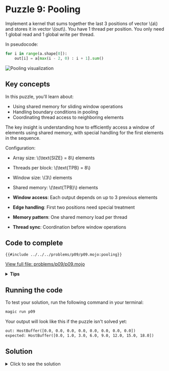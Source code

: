 # Puzzle 9: Pooling

Implement a kernel that sums together the last 3 positions of vector \\(a\\) and stores it in vector \\(out\\).
You have 1 thread per position. You only need 1 global read and 1 global write per thread.

In pseudocode:

```python
for i in range(a.shape[0]):
    out[i] = a[max(i - 2, 0) : i + 1].sum()
```

![Pooling visualization](https://raw.githubusercontent.com/srush/GPU-Puzzles/main/GPU_puzzlers_files/GPU_puzzlers_43_1.svg)

## Key concepts

In this puzzle, you'll learn about:
- Using shared memory for sliding window operations
- Handling boundary conditions in pooling
- Coordinating thread access to neighboring elements

The key insight is understanding how to efficiently access a window of elements using shared memory, with special handling for the first elements in the sequence.

Configuration:
- Array size: \\(\\text{SIZE} = 8\\) elements
- Threads per block: \\(\\text{TPB} = 8\\)
- Window size: \\(3\\) elements
- Shared memory: \\(\\text{TPB}\\) elements

- **Window access**: Each output depends on up to 3 previous elements
- **Edge handling**: First two positions need special treatment
- **Memory pattern**: One shared memory load per thread
- **Thread sync**: Coordination before window operations

## Code to complete

```mojo
{{#include ../../../problems/p09/p09.mojo:pooling}}
```
<a href="{{#include ../_includes/repo_url.md}}/blob/main/problems/p09/p09.mojo" class="filename">View full file: problems/p09/p09.mojo</a>

<details>
<summary><strong>Tips</strong></summary>

<div class="solution-tips">

1. Load data and call `barrier()`
2. Special cases: `out[0] = shared[0]`, `out[1] = shared[0] + shared[1]`
3. General case: `if 1 < global_i < size`
4. Sum three elements: `shared[local_i - 2] + shared[local_i - 1] + shared[local_i]`
</div>
</details>

## Running the code

To test your solution, run the following command in your terminal:

```bash
magic run p09
```

Your output will look like this if the puzzle isn't solved yet:
```txt
out: HostBuffer([0.0, 0.0, 0.0, 0.0, 0.0, 0.0, 0.0, 0.0])
expected: HostBuffer([0.0, 1.0, 3.0, 6.0, 9.0, 12.0, 15.0, 18.0])
```

## Solution

<details>
<summary>Click to see the solution</summary>

```mojo
{{#include ../../../solutions/p09/p09.mojo:pooling_solution}}
```

<div class="solution-explanation">

This solution:
- Loads input into shared memory and synchronizes
- Handles first two elements as special cases
- For remaining elements, sums previous three values
- Uses shared memory for efficient neighbor access
</div>
</details>
